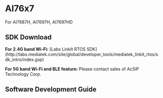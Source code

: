 # AI76x7
For AI7687H, AI7697H, AI7697HD

<h2> SDK Download </h2>
<B>For 2.4G band Wi-Fi:</B>
	[Labs LinkIt RTOS SDK](http://labs.mediatek.com/site/global/developer_tools/mediatek_linkit_rtos/sdk_intro/index.gsp)

<B>For 5G band Wi-Fi and BLE feature:</B>
	Please contact sales of AcSiP Technology Corp.


## Software Development Guide ##
